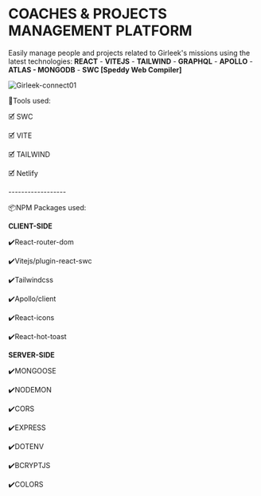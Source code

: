 # COACHES & PROJECTS MANAGEMENT PLATFORM
Easily manage people and projects related to Girleek's missions using the latest technologies: **REACT** - **VITEJS** - **TAILWIND** - **GRAPHQL** -  **APOLLO** - **ATLAS - MONGODB** - **SWC [Speddy Web Compiler]** 

![Girleek-connect01](https://user-images.githubusercontent.com/98230162/218571019-f49563f5-8258-47eb-b68f-35e154e445b6.PNG)




<p>🧰Tools used:</p>
<p>🗹 SWC</p>
<p>🗹 VITE</p>
<p>🗹 TAILWIND</p>
<p>🗹 Netlify</p>
<p>------------------</p>
<p>📦NPM Packages used:</p>

**CLIENT-SIDE**
<p>✔️React-router-dom</p>
<p>✔️Vitejs/plugin-react-swc</p>
<p>✔️Tailwindcss</p>
<p>✔️Apollo/client</p>
<p>✔️React-icons</p>
<p>✔️React-hot-toast</p>


**SERVER-SIDE**
<p>✔️MONGOOSE</p>
<p>✔️NODEMON</p>
<p>✔️CORS</p>
<p>✔️EXPRESS</p>
<p>✔️DOTENV</p>
<p>✔️BCRYPTJS</p>
<p>✔️COLORS</p>
